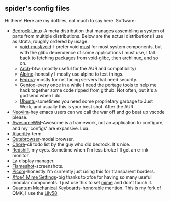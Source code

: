 ## spider's config files

Hi there! Here are my dotfiles, not much to say here. Software:

- [Bedrock Linux](https://bedrocklinux.org)-A meta distribution that manages assembling a system of parts from multiple distributions. Below are the actual distributions I use as strata, roughly ordered by usage.
    - [void-musl/void](https://voidlinux.org)-I prefer void [musl](https://musl.libc.org) for most system components, but with the glibc dependence of some applications I must use, I fall back to fetching packages from void-glibc, then archlinux, and so on.
    - [Arch](https://archlinux.org)-btw. (mostly useful for the AUR and compatibility)
    - [Alpine](https://alpinelinux.org)-honestly I mostly use alpine to test things.
    - [Fedora](https://fedoraproject.org)-mostly for net facing servers that need security.
    - [Gentoo](https://gentoo.org)-every once in a while I need the portage tools to help me hack together some code ripped from github. Not often, but it's a godsend when I do.
    - [Ubuntu](https://ubuntu.com)-sometimes you need some proprietary garbage to Just Work, and usually this is your best shot. After the AUR.
- [Neovim](https://neovim.io)-hey emacs users can we call the war off and go beat up vscode please.
- [AwesomeWM](https://awesomewm.org)-Awesome is a framework, not an application to configure, and my 'configs' are expansive. Lua.
- [Alacritty](https://alacritty.org)-term.
- [Qutebrowser](https://qutebrowser.org)-modal browser.
- [Chore](https://github.com/paradigm/chore)-cli todo list by the guy who did bedrock. It's nice.
- [Redshift](https://github.com/jonls/redshift)-my eyes. Sometime when I'm less broke I'll get an e-ink monitor.
- [Ly](https://github.com/fairyglade/ly)-display manager.
- [Flameshot](https://flameshot.org)-screenshots.
- [Picom](https://github.com/yshui/picom)-honestly I'm currently just using this for transparent borders.
- [Xfce4 Mime Settings](https://docs.xfce.org/xfce/xfce4-settings/4.14/mime)-big thanks to xfce for having so many useful modular components. I just use this to set [mime](https://specifications.freedesktop.org/mime-apps-spec/mime-apps-spec-latest.html) and don't touch it.
- [Quantum Mechanical Keyboards](https://github.com/spiderforrest/qmk_firmware)-honorable mention. This is my fork of QMK, I use the [Lily58](https://github.com/kata0510/Lily58).
